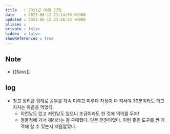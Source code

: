 ```yaml
---
title   : 2021년 06월 12일 
date    : 2021-06-12 23:14:56 +0900
updated : 2021-06-12 23:46:24 +0900
aliases : 
private : false
hidden  : false
showReferences : true
---
```

## Note
- [[Sass]]

## log
- 창고 정리를 핑계로 공부를 계속 미루고 미루다 자정이 다 되서야 30분이라도 하고 자자는 마음을 먹었다.  
  - 이런날도 있고 저런날도 있으니 조금이라도 한 것에 의의를 두자! 
  - 철물점에 가서 헤라라는 걸 구매했다. 단돈 천원이었다. 이런 좋은 도구를 싼 가격에 살 수 있는지 처음알았다.  
